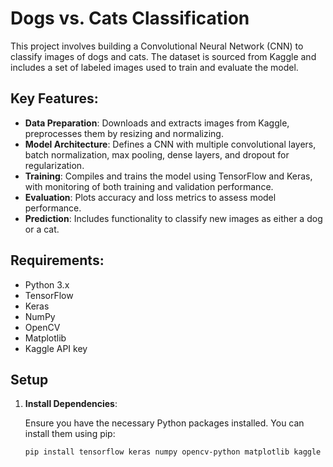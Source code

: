 # Dogs vs. Cats Classification

This project involves building a Convolutional Neural Network (CNN) to classify images of dogs and cats. The dataset is sourced from Kaggle and includes a set of labeled images used to train and evaluate the model.

## Key Features:

- **Data Preparation**: Downloads and extracts images from Kaggle, preprocesses them by resizing and normalizing.
- **Model Architecture**: Defines a CNN with multiple convolutional layers, batch normalization, max pooling, dense layers, and dropout for regularization.
- **Training**: Compiles and trains the model using TensorFlow and Keras, with monitoring of both training and validation performance.
- **Evaluation**: Plots accuracy and loss metrics to assess model performance.
- **Prediction**: Includes functionality to classify new images as either a dog or a cat.

## Requirements:

- Python 3.x
- TensorFlow
- Keras
- NumPy
- OpenCV
- Matplotlib
- Kaggle API key

## Setup

1. **Install Dependencies**:

   Ensure you have the necessary Python packages installed. You can install them using pip:

   ```bash
   pip install tensorflow keras numpy opencv-python matplotlib kaggle
